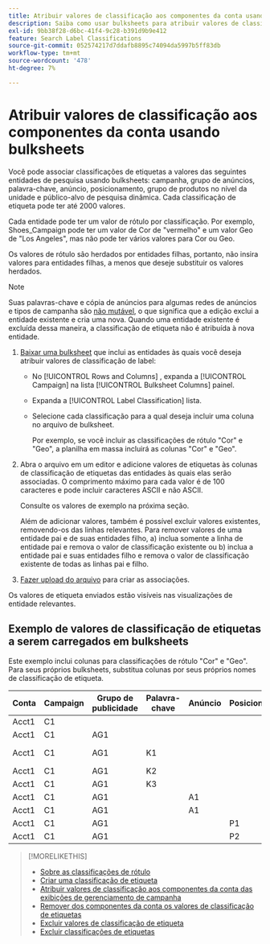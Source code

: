 ```yaml
---
title: Atribuir valores de classificação aos componentes da conta usando bulksheets
description: Saiba como usar bulksheets para atribuir valores de classificação a componentes de conta.
exl-id: 9bb38f28-d6bc-41f4-9c28-b391d9b9e412
feature: Search Label Classifications
source-git-commit: 052574217d7ddafb8895c74094da5997b5ff83db
workflow-type: tm+mt
source-wordcount: '478'
ht-degree: 7%

---
```


# Atribuir valores de classificação aos componentes da conta usando bulksheets

Você pode associar classificações de etiquetas a valores das seguintes entidades de pesquisa usando bulksheets: campanha, grupo de anúncios, palavra-chave, anúncio, posicionamento, grupo de produtos no nível da unidade e público-alvo de pesquisa dinâmica. Cada classificação de etiqueta pode ter até 2000 valores.

Cada entidade pode ter um valor de rótulo por classificação. Por exemplo, Shoes_Campaign pode ter um valor de Cor de &quot;vermelho&quot; e um valor Geo de &quot;Los Angeles&quot;, mas não pode ter vários valores para Cor ou Geo.

Os valores de rótulo são herdados por entidades filhas, portanto, não insira valores para entidades filhas, a menos que deseje substituir os valores herdados.

>[!NOTE]
>
>Suas palavras-chave e cópia de anúncios para algumas redes de anúncios e tipos de campanha são [não mutável](/help/search-social-commerce/campaign-management/faqs-campaigns.md), o que significa que a edição exclui a entidade existente e cria uma nova. Quando uma entidade existente é excluída dessa maneira, a classificação de etiqueta não é atribuída à nova entidade.

1. [Baixar uma bulksheet](/help/search-social-commerce/campaign-management/bulksheets/bulksheet-download.md) que inclui as entidades às quais você deseja atribuir valores de classificação de label:

   * No [!UICONTROL Rows and Columns] , expanda a [!UICONTROL Campaign] na lista [!UICONTROL Bulksheet Columns] painel.

   * Expanda a [!UICONTROL Label Classification] lista.

   * Selecione cada classificação para a qual deseja incluir uma coluna no arquivo de bulksheet.

     Por exemplo, se você incluir as classificações de rótulo &quot;Cor&quot; e &quot;Geo&quot;, a planilha em massa incluirá as colunas &quot;Cor&quot; e &quot;Geo&quot;.

1. Abra o arquivo em um editor e adicione valores de etiquetas às colunas de classificação de etiquetas das entidades às quais elas serão associadas. O comprimento máximo para cada valor é de 100 caracteres e pode incluir caracteres ASCII e não ASCII.

   Consulte os valores de exemplo na próxima seção.

   Além de adicionar valores, também é possível excluir valores existentes, removendo-os das linhas relevantes. Para remover valores de uma entidade pai e de suas entidades filho, a) inclua somente a linha de entidade pai e remova o valor de classificação existente ou b) inclua a entidade pai e suas entidades filho e remova o valor de classificação existente de todas as linhas pai e filho.

1. [Fazer upload do arquivo](/help/search-social-commerce/campaign-management/bulksheets/bulksheet-upload.md) para criar as associações.

Os valores de etiqueta enviados estão visíveis nas visualizações de entidade relevantes.

## Exemplo de valores de classificação de etiquetas a serem carregados em bulksheets

Este exemplo inclui colunas para classificações de rótulo &quot;Cor&quot; e &quot;Geo&quot;. Para seus próprios bulksheets, substitua colunas por seus próprios nomes de classificação de etiqueta.

| Conta | Campaign | Grupo de publicidade | Palavra-chave | Anúncio | Posicionamento | Rótulos | Cor | Geo |
|---|---|---|---|---|---|---|---|---|
| Acct1 | C1 | | | | | | Verde | |
| Acct1 | C1 | AG1 | | | | | | |
| Acct1 | C1 | AG1 | K1 | | | | | Reino Unido |
| Acct1 | C1 | AG1 | K2 | | | | Vermelho | AU |
| Acct1 | C1 | AG1 | K3 | | | | Azul | DE |
| Acct1 | C1 | AG1 | | A1 | | | | |
| Acct1 | C1 | AG1 | | A1 | | | Vermelho | |
| Acct1 | C1 | AG1 | | | P1 | | Vermelho | AU |
| Acct1 | C1 | AG1 | | | P2 | | Azul | DE |

>[!MORELIKETHIS]
>
>* [Sobre as classificações de rótulo](classification-about.md)
>* [Criar uma classificação de etiqueta](classification-create.md)
>* [Atribuir valores de classificação aos componentes da conta das exibições de gerenciamento de campanha](classification-values-assign-campaign-management.md)
>* [Remover dos componentes da conta os valores de classificação de etiquetas](classification-values-remove.md)
>* [Excluir valores de classificação de etiqueta](classification-values-delete.md)
>* [Excluir classificações de etiquetas](classification-delete.md)
